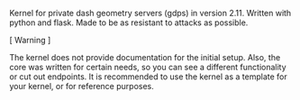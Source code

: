 Kernel for private dash geometry servers (gdps) in version 2.11. Written with python and flask. Made to be as resistant to attacks as possible.

[ Warning ]

The kernel does not provide documentation for the initial setup. Also, the core was written for certain needs, so you can see a different functionality or cut out endpoints. It is recommended to use the kernel as a template for your kernel, or for reference purposes.
